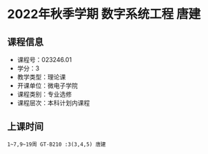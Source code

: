 # 2022年秋季学期 数字系统工程 唐建






## 课程信息

- 课程号：023246.01
- 学分：3
- 教学类型：理论课
- 开课单位：微电子学院
- 课程类别：专业选修
- 课程层次：本科计划内课程

## 上课时间

```
1~7,9~19周 GT-B210 :3(3,4,5) 唐建
```

